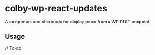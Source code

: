 # colby-wp-react-updates

A component and shortcode for display posts from a WP REST endpoint.

## Usage

// To-do
